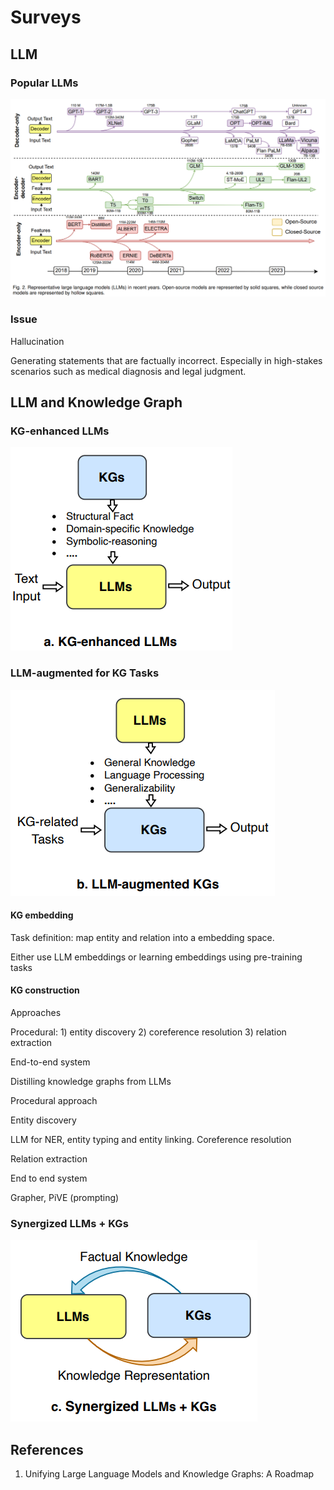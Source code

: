 # Surveys

## LLM

### Popular LLMs

<img src="../.gitbook/assets/image.png" alt="" data-size="original">

### Issue

Hallucination

Generating statements that are factually incorrect. Especially in high-stakes scenarios such as medical diagnosis and legal judgment.

## LLM and Knowledge Graph

### KG-enhanced LLMs

![](<../.gitbook/assets/image (1).png>)

### LLM-augmented for KG Tasks

![](<../.gitbook/assets/image (2).png>)

#### KG embedding

Task definition: map entity and relation into a embedding space.

Either use LLM embeddings or learning embeddings using pre-training tasks

#### KG construction

Approaches

Procedural: 1) entity discovery 2) coreference resolution 3) relation extraction

End-to-end system

Distilling knowledge graphs from LLMs



Procedural approach

Entity discovery

LLM for NER, entity typing and entity linking. Coreference resolution

Relation extraction



End to end system

Grapher, PiVE (prompting)

### Synergized LLMs + KGs

![](<../.gitbook/assets/image (3).png>)





## References

1. Unifying Large Language Models and Knowledge Graphs: A Roadmap
